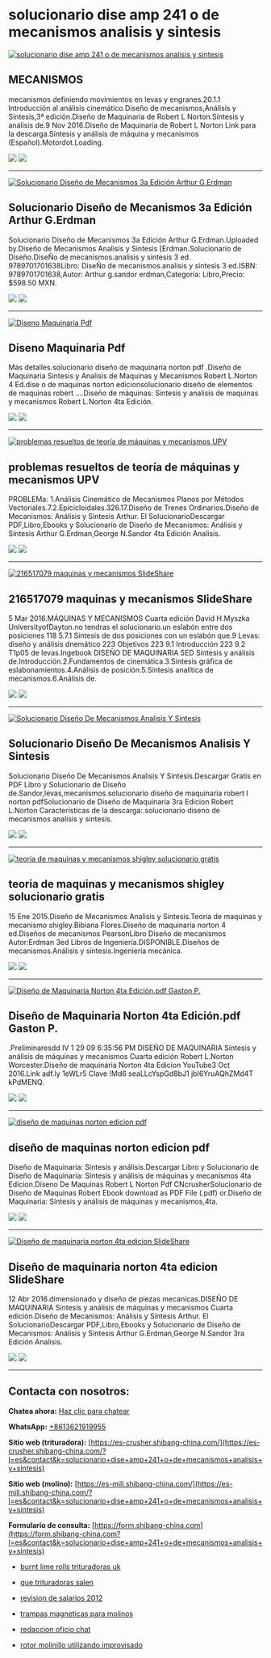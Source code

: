 # solucionario dise amp 241 o de mecanismos analisis y sintesis

<a href="https://swt.shibang-china.com/?l=es&img&k=solucionario+dise+amp+241+o+de+mecanismos+analisis+y+sintesis" target="_blank">![solucionario dise amp 241 o de mecanismos analisis y sintesis](http://static.shibang-china.com/all-800x300/8.jpg)</a>

## MECANISMOS
mecanismos definiendo movimientos en levas y engranes.20.1.1 Introducción al análisis cinemático.Diseño de mecanismos,Análisis y Síntesis,3ª edición.Diseño de Maquinaria de Robert L Norton.Síntesis y análisis de.9 Nov 2016.Diseño de Maquinaria de Robert L Norton Link para la descarga.Síntesis y análisis de máquina y mecanismos (Español).Motordot.Loading.


<a href="https://whatsapp.shibangsoft.com/WhatsApp.php" target="_blank" title="WhatsApp">![](http://static.shibang-china.com/icon/whatsapp.png)</a> <a href="https://swt.shibang-china.com/?l=es&icon&k=solucionario+dise+amp+241+o+de+mecanismos+analisis+y+sintesis" target="_blank">![](http://static.shibang-china.com/icon/chat-es.png)</a>

---

<a href="https://swt.shibang-china.com/?l=es&img&k=solucionario+dise+amp+241+o+de+mecanismos+analisis+y+sintesis" target="_blank">![Solucionario Diseño de Mecanismos 3a Edición Arthur G.Erdman](http://static.shibang-china.com/all-800x300/121.jpg)</a>

## Solucionario Diseño de Mecanismos 3a Edición Arthur G.Erdman
Solucionario Diseño de Mecanismos 3a Edición Arthur G.Erdman.Uploaded by.Diseño de Mecanismos Analisis y Sintesis [Erdman.Solucionario de Diseño.DiseÑo de mecanismos.analisis y sintesis 3 ed. 9789701701638Libro: DiseÑo de mecanismos.analisis y sintesis 3 ed.ISBN: 9789701701638,Autor: Arthur g.sandor erdman,Categoría: Libro,Precio: $598.50 MXN.


<a href="https://whatsapp.shibangsoft.com/WhatsApp.php" target="_blank" title="WhatsApp">![](http://static.shibang-china.com/icon/whatsapp.png)</a> <a href="https://swt.shibang-china.com/?l=es&icon&k=solucionario+dise+amp+241+o+de+mecanismos+analisis+y+sintesis" target="_blank">![](http://static.shibang-china.com/icon/chat-es.png)</a>

---

<a href="https://swt.shibang-china.com/?l=es&img&k=solucionario+dise+amp+241+o+de+mecanismos+analisis+y+sintesis" target="_blank">![Diseno Maquinaria Pdf](http://static.shibang-china.com/all-800x300/972.jpg)</a>

## Diseno Maquinaria Pdf
Más detalles.solucionario diseño de maquinaria norton pdf .Diseño de Maquinaria Sintesis y Analisis de Maquinas y Mecanismos Robert L.Norton 4 Ed.dise o de maquinas norton edicionsolucionario diseño de elementos de maquinas robert ….Diseño de máquinas: Sintesis y analisis de maquinas y mecanismos Robert L.Norton 4ta Edición.


<a href="https://whatsapp.shibangsoft.com/WhatsApp.php" target="_blank" title="WhatsApp">![](http://static.shibang-china.com/icon/whatsapp.png)</a> <a href="https://swt.shibang-china.com/?l=es&icon&k=solucionario+dise+amp+241+o+de+mecanismos+analisis+y+sintesis" target="_blank">![](http://static.shibang-china.com/icon/chat-es.png)</a>

---

<a href="https://swt.shibang-china.com/?l=es&img&k=solucionario+dise+amp+241+o+de+mecanismos+analisis+y+sintesis" target="_blank">![problemas resueltos de teoría de máquinas y mecanismos UPV](http://static.shibang-china.com/all-800x300/373.jpg)</a>

## problemas resueltos de teoría de máquinas y mecanismos UPV
PROBLEMa: 1.Análisis Cinemático de Mecanismos Planos por Métodos Vectoriales.7.2.Epicicloidales.326.17.Diseño de Trenes Ordinarios.Diseño de Mecanismos: Análisis y Síntesis Arthur. El SolucionarioDescargar PDF,Libro,Ebooks y Solucionario de Diseño de Mecanismos: Análisis y Síntesis Arthur G.Erdman,George N.Sandor 4ta Edición Analisis.


<a href="https://whatsapp.shibangsoft.com/WhatsApp.php" target="_blank" title="WhatsApp">![](http://static.shibang-china.com/icon/whatsapp.png)</a> <a href="https://swt.shibang-china.com/?l=es&icon&k=solucionario+dise+amp+241+o+de+mecanismos+analisis+y+sintesis" target="_blank">![](http://static.shibang-china.com/icon/chat-es.png)</a>

---

<a href="https://swt.shibang-china.com/?l=es&img&k=solucionario+dise+amp+241+o+de+mecanismos+analisis+y+sintesis" target="_blank">![216517079 maquinas y mecanismos SlideShare](http://static.shibang-china.com/all-800x300/1455.jpg)</a>

## 216517079 maquinas y mecanismos SlideShare
5 Mar 2016.MÁQUINAS Y MECANISMOS Cuarta edición David H.Myszka UníversityofDayton.no tendras el solucionario.un eslabón entre dos posiciones 118 5.7.1 Síntesis de dos posiciones con un eslabón que.9 Levas: diseño y análisis dnemático 223 Objetivos 223 9.1 Introducción 223 9.2 T1p05 de levas.Ingebook DISEÑO DE MAQUINARIA 5ED Síntesis y análisis de.Introducción.2.Fundamentos de cinemática.3.Síntesis gráfica de eslabonamientos.4.Análisis de posición.5.Síntesis analítica de mecanismos.6.Análisis de.


<a href="https://whatsapp.shibangsoft.com/WhatsApp.php" target="_blank" title="WhatsApp">![](http://static.shibang-china.com/icon/whatsapp.png)</a> <a href="https://swt.shibang-china.com/?l=es&icon&k=solucionario+dise+amp+241+o+de+mecanismos+analisis+y+sintesis" target="_blank">![](http://static.shibang-china.com/icon/chat-es.png)</a>

---

<a href="https://swt.shibang-china.com/?l=es&img&k=solucionario+dise+amp+241+o+de+mecanismos+analisis+y+sintesis" target="_blank">![Solucionario Diseño De Mecanismos Analisis Y Sintesis](http://static.shibang-china.com/all-800x300/637.jpg)</a>

## Solucionario Diseño De Mecanismos Analisis Y Sintesis
Solucionario Diseño De Mecanismos Analisis Y Sintesis.Descargar Gratis en PDF Libro y Solucionario de Diseño de.Sandor,levas,mecanismos.solucionario diseño de maquinaria robert l norton pdfSolucionario de Diseño de Maquinaria 3ra Edicion Robert L.Norton Características de la descarga:.solucionario diseno de mecanismos analisis y sintesis.


<a href="https://whatsapp.shibangsoft.com/WhatsApp.php" target="_blank" title="WhatsApp">![](http://static.shibang-china.com/icon/whatsapp.png)</a> <a href="https://swt.shibang-china.com/?l=es&icon&k=solucionario+dise+amp+241+o+de+mecanismos+analisis+y+sintesis" target="_blank">![](http://static.shibang-china.com/icon/chat-es.png)</a>

---

<a href="https://swt.shibang-china.com/?l=es&img&k=solucionario+dise+amp+241+o+de+mecanismos+analisis+y+sintesis" target="_blank">![teoria de maquinas y mecanismos shigley solucionario gratis](http://static.shibang-china.com/all-800x300/1356.jpg)</a>

## teoria de maquinas y mecanismos shigley solucionario gratis
15 Ene 2015.Diseño de Mecanismos Analisis y Sintesis.Teoria de maquinas y mecanismo shigley.Bibiana Flores.Diseño de maquinaria norton 4 ed.Diseños de mecanismos PearsonLibro Diseño de mecanismos Autor:Erdman 3ed Libros de Ingeniería.DISPONIBLE.Diseños de mecanismos.Análisis y síntesis.Ingeniería mecánica.


<a href="https://whatsapp.shibangsoft.com/WhatsApp.php" target="_blank" title="WhatsApp">![](http://static.shibang-china.com/icon/whatsapp.png)</a> <a href="https://swt.shibang-china.com/?l=es&icon&k=solucionario+dise+amp+241+o+de+mecanismos+analisis+y+sintesis" target="_blank">![](http://static.shibang-china.com/icon/chat-es.png)</a>

---

<a href="https://swt.shibang-china.com/?l=es&img&k=solucionario+dise+amp+241+o+de+mecanismos+analisis+y+sintesis" target="_blank">![Diseño de Maquinaria Norton 4ta Edición.pdf Gaston P.](http://static.shibang-china.com/all-800x300/1302.jpg)</a>

## Diseño de Maquinaria Norton 4ta Edición.pdf Gaston P.
.Preliminaresdd IV 1 29 09 6:35:56 PM DISEÑO DE MAQUINARIA Síntesis y análisis de máquinas y mecanismos Cuarta edición Robert L.Norton Worcester.Diseño de maquinaria Norton 4ta Edicion YouTube3 Oct 2016.Link adf.ly 1eWLr5 Clave !Md6 seaLLcYspGd8bJ1 jbI6YruAQhZMd4T kPdMENQ.


<a href="https://whatsapp.shibangsoft.com/WhatsApp.php" target="_blank" title="WhatsApp">![](http://static.shibang-china.com/icon/whatsapp.png)</a> <a href="https://swt.shibang-china.com/?l=es&icon&k=solucionario+dise+amp+241+o+de+mecanismos+analisis+y+sintesis" target="_blank">![](http://static.shibang-china.com/icon/chat-es.png)</a>

---

<a href="https://swt.shibang-china.com/?l=es&img&k=solucionario+dise+amp+241+o+de+mecanismos+analisis+y+sintesis" target="_blank">![diseño de maquinas norton edicion pdf](http://static.shibang-china.com/all-800x300/1463.jpg)</a>

## diseño de maquinas norton edicion pdf
Diseño de Maquinaria: Síntesis y análisis.Descargar Libro y Solucionario de Diseño de Maquinaria: Síntesis y análisis de máquinas y mecanismos 4ta Edicion.Diseno De Maquinas Robert L Norton Pdf CNcrusherSolucionario de Diseño de Maquinas Robert Ebook download as PDF File (.pdf) or.Diseño de Maquinaria: Síntesis y análisis de máquinas y mecanismos,4ta.


<a href="https://whatsapp.shibangsoft.com/WhatsApp.php" target="_blank" title="WhatsApp">![](http://static.shibang-china.com/icon/whatsapp.png)</a> <a href="https://swt.shibang-china.com/?l=es&icon&k=solucionario+dise+amp+241+o+de+mecanismos+analisis+y+sintesis" target="_blank">![](http://static.shibang-china.com/icon/chat-es.png)</a>

---

<a href="https://swt.shibang-china.com/?l=es&img&k=solucionario+dise+amp+241+o+de+mecanismos+analisis+y+sintesis" target="_blank">![Diseño de maquinaria norton 4ta edicion SlideShare](http://static.shibang-china.com/all-800x300/615.jpg)</a>

## Diseño de maquinaria norton 4ta edicion SlideShare
12 Abr 2016.dimensionado y diseño de piezas mecanicas.DISEÑO DE MAQUINARIA Síntesis y análisis de máquinas y mecanismos Cuarta edición.Diseño de Mecanismos: Análisis y Síntesis Arthur. El SolucionarioDescargar PDF,Libro,Ebooks y Solucionario de Diseño de Mecanismos: Análisis y Síntesis Arthur G.Erdman,George N.Sandor 3ra Edición Analisis.


<a href="https://whatsapp.shibangsoft.com/WhatsApp.php" target="_blank" title="WhatsApp">![](http://static.shibang-china.com/icon/whatsapp.png)</a> <a href="https://swt.shibang-china.com/?l=es&icon&k=solucionario+dise+amp+241+o+de+mecanismos+analisis+y+sintesis" target="_blank">![](http://static.shibang-china.com/icon/chat-es.png)</a>

---
## Contacta con nosotros:

**Chatea ahora:** [Haz clic para chatear](https://swt.shibang-china.com?l=es&contact&k=solucionario+dise+amp+241+o+de+mecanismos+analisis+y+sintesis)

**WhatsApp:**  [+8613621919955](https://whatsapp.shibangsoft.com/WhatsApp.php)

**Sitio web (trituradora):** [https://es-crusher.shibang-china.com/](https://es-crusher.shibang-china.com/?l=es&contact&k=solucionario+dise+amp+241+o+de+mecanismos+analisis+y+sintesis)

**Sitio web (molino):** [https://es-mill.shibang-china.com/](https://es-mill.shibang-china.com/?l=es&contact&k=solucionario+dise+amp+241+o+de+mecanismos+analisis+y+sintesis)

**Formulario de consulta:** [https://form.shibang-china.com](https://form.shibang-china.com?l=es&contact&k=solucionario+dise+amp+241+o+de+mecanismos+analisis+y+sintesis)

* [burnt lime rolls trituradoras uk](../55/burnt%20lime%20rolls%20trituradoras%20uk.md)

* [que trituradoras salen](../65/que%20trituradoras%20salen.md)

* [revision de salarios 2012](../65/revision%20de%20salarios%202012.md)

* [trampas magneticas para molinos](../54/trampas%20magneticas%20para%20molinos.md)

* [redaccion oficio chat](../63/redaccion%20oficio%20chat.md)

* [rotor molinillo utilizando improvisado](../59/rotor%20molinillo%20utilizando%20improvisado.md)